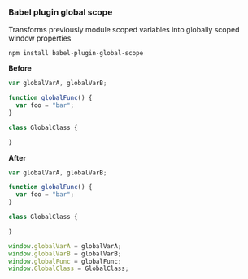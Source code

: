 ### Babel plugin global scope

Transforms previously module scoped variables into globally scoped window properties

`npm install babel-plugin-global-scope`

**Before**

```Javascript
var globalVarA, globalVarB;

function globalFunc() {
  var foo = "bar";
}

class GlobalClass {

}


```

**After**

```javascript
var globalVarA, globalVarB;

function globalFunc() {
  var foo = "bar";
}

class GlobalClass {

}

window.globalVarA = globalVarA;
window.globalVarB = globalVarB;
window.globalFunc = globalFunc;
window.GlobalClass = GlobalClass;
```

